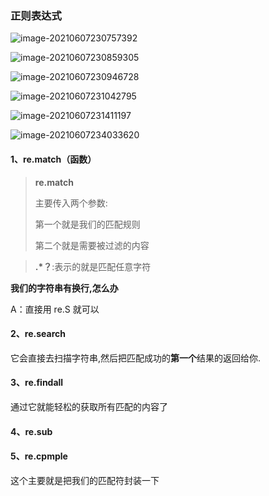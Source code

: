 ### 正则表达式

![image-20210607230757392](C:\Users\admin\AppData\Roaming\Typora\typora-user-images\image-20210607230757392.png)



![image-20210607230859305](C:\Users\admin\AppData\Roaming\Typora\typora-user-images\image-20210607230859305.png)

![image-20210607230946728](C:\Users\admin\AppData\Roaming\Typora\typora-user-images\image-20210607230946728.png)

![image-20210607231042795](C:\Users\admin\AppData\Roaming\Typora\typora-user-images\image-20210607231042795.png)

![image-20210607231411197](C:\Users\admin\AppData\Roaming\Typora\typora-user-images\image-20210607231411197.png)

![image-20210607234033620](C:\Users\admin\AppData\Roaming\Typora\typora-user-images\image-20210607234033620.png)

#### 1、re.match（函数）

> **re.match**
>
> 主要传入两个参数:
>
> 第一个就是我们的匹配规则
>
> 第二个就是需要被过滤的内容

> **.\*？**:表示的就是匹配任意字符

**我们的字符串有换行,怎么办**

A：直接用 re.S 就可以

#### 2、re.search

它会直接去扫描字符串,然后把匹配成功的**第一个**结果的返回给你.

#### 3、re.findall

通过它就能轻松的获取所有匹配的内容了

#### 4、re.sub

#### 5、re.cpmple

这个主要就是把我们的匹配符封装一下



